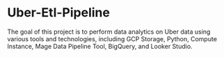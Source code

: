 # Uber-Etl-Pipeline
The goal of this project is to perform data analytics on Uber data using various tools and technologies, including GCP Storage, Python, Compute Instance, Mage Data Pipeline Tool, BigQuery, and Looker Studio.
